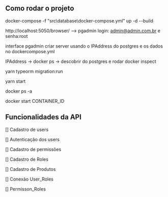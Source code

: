 

## Como rodar o projeto

docker-compose -f "src\database\docker-compose.yml" up -d --build 

http://localhost:5050/browser/  --> pgadmin login: admin@admin.com.br e senha:root

interface pgadmin criar server usando o IPAddress do postgres e os dados no dockercompose.yml

IPAddress -> docker ps -> descobrir <ID> do postgres e rodar docker inspect <ID>

yarn typeorm migration:run

yarn start 

docker ps -a 

docker start CONTAINER_ID


## Funcionalidades da API

[] Cadastro de users

[] Autenticação dos users

[] Cadastro de permissões

[] Cadastro de Roles

[] Cadastro de Produtos

[] Conexão User_Roles

[] Permisson_Roles


